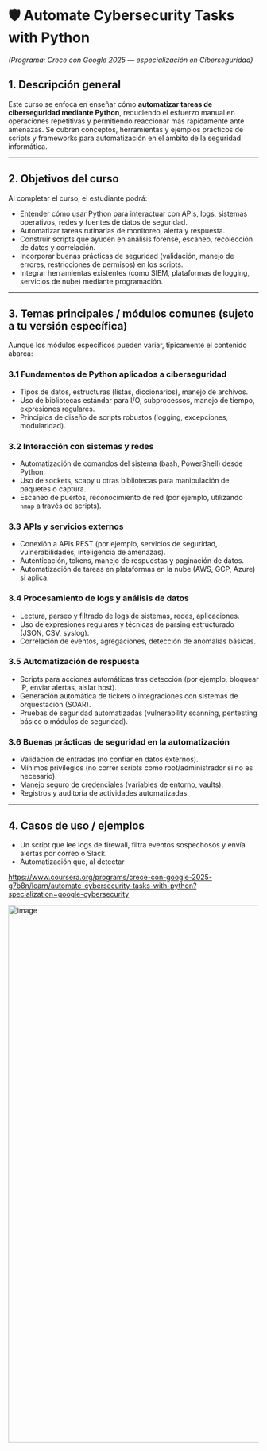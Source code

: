 # 🛡️ Automate Cybersecurity Tasks with Python  
*(Programa: Crece con Google 2025 — especialización en Ciberseguridad)*

## 1. Descripción general

Este curso se enfoca en enseñar cómo **automatizar tareas de ciberseguridad mediante Python**, reduciendo el esfuerzo manual en operaciones repetitivas y permitiendo reaccionar más rápidamente ante amenazas. Se cubren conceptos, herramientas y ejemplos prácticos de scripts y frameworks para automatización en el ámbito de la seguridad informática.

---

## 2. Objetivos del curso

Al completar el curso, el estudiante podrá:

- Entender cómo usar Python para interactuar con APIs, logs, sistemas operativos, redes y fuentes de datos de seguridad.  
- Automatizar tareas rutinarias de monitoreo, alerta y respuesta.  
- Construir scripts que ayuden en análisis forense, escaneo, recolección de datos y correlación.  
- Incorporar buenas prácticas de seguridad (validación, manejo de errores, restricciones de permisos) en los scripts.  
- Integrar herramientas existentes (como SIEM, plataformas de logging, servicios de nube) mediante programación.

---

## 3. Temas principales / módulos comunes (sujeto a tu versión específica)

Aunque los módulos específicos pueden variar, típicamente el contenido abarca:

### 3.1 Fundamentos de Python aplicados a ciberseguridad

- Tipos de datos, estructuras (listas, diccionarios), manejo de archivos.  
- Uso de bibliotecas estándar para I/O, subprocessos, manejo de tiempo, expresiones regulares.  
- Principios de diseño de scripts robustos (logging, excepciones, modularidad).

### 3.2 Interacción con sistemas y redes

- Automatización de comandos del sistema (bash, PowerShell) desde Python.  
- Uso de sockets, scapy u otras bibliotecas para manipulación de paquetes o captura.  
- Escaneo de puertos, reconocimiento de red (por ejemplo, utilizando `nmap` a través de scripts).

### 3.3 APIs y servicios externos

- Conexión a APIs REST (por ejemplo, servicios de seguridad, vulnerabilidades, inteligencia de amenazas).  
- Autenticación, tokens, manejo de respuestas y paginación de datos.  
- Automatización de tareas en plataformas en la nube (AWS, GCP, Azure) si aplica.

### 3.4 Procesamiento de logs y análisis de datos

- Lectura, parseo y filtrado de logs de sistemas, redes, aplicaciones.  
- Uso de expresiones regulares y técnicas de parsing estructurado (JSON, CSV, syslog).  
- Correlación de eventos, agregaciones, detección de anomalías básicas.

### 3.5 Automatización de respuesta

- Scripts para acciones automáticas tras detección (por ejemplo, bloquear IP, enviar alertas, aislar host).  
- Generación automática de tickets o integraciones con sistemas de orquestación (SOAR).  
- Pruebas de seguridad automatizadas (vulnerability scanning, pentesting básico o módulos de seguridad).

### 3.6 Buenas prácticas de seguridad en la automatización

- Validación de entradas (no confiar en datos externos).  
- Mínimos privilegios (no correr scripts como root/administrador si no es necesario).  
- Manejo seguro de credenciales (variables de entorno, vaults).  
- Registros y auditoría de actividades automatizadas.

---

## 4. Casos de uso / ejemplos

- Un script que lee logs de firewall, filtra eventos sospechosos y envía alertas por correo o Slack.  
- Automatización que, al detectar

https://www.coursera.org/programs/crece-con-google-2025-g7b8n/learn/automate-cybersecurity-tasks-with-python?specialization=google-cybersecurity

<img width="1920" height="1080" alt="image" src="https://github.com/user-attachments/assets/b1dc0c73-f525-446b-8c9e-e29de8dac325" />
